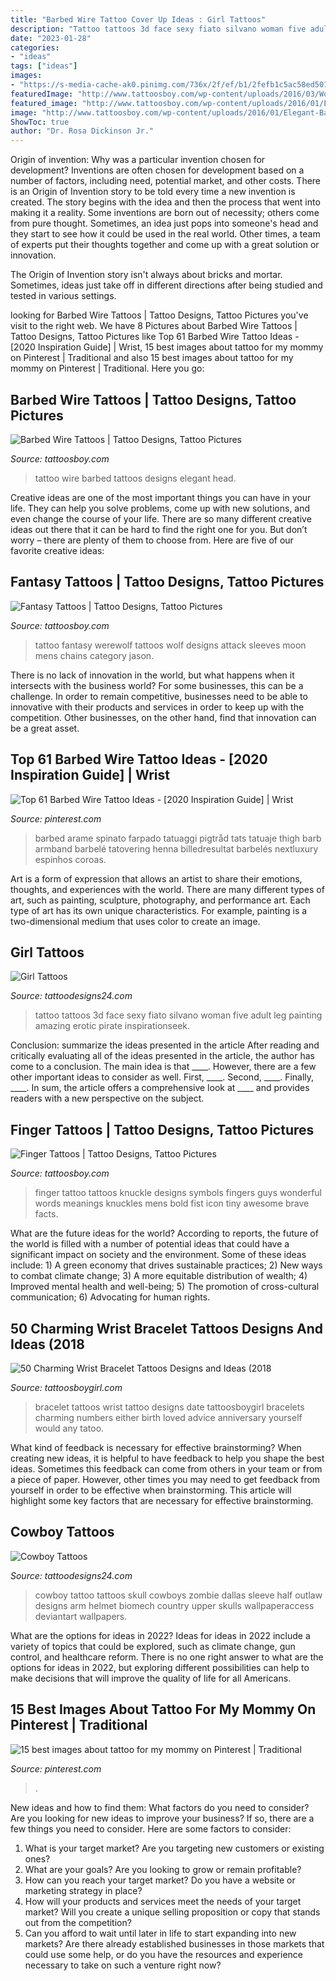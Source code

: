 ```yaml
---
title: "Barbed Wire Tattoo Cover Up Ideas : Girl Tattoos"
description: "Tattoo tattoos 3d face sexy fiato silvano woman five adult leg painting amazing erotic pirate inspirationseek"
date: "2023-01-28"
categories:
- "ideas"
tags: ["ideas"]
images:
- "https://s-media-cache-ak0.pinimg.com/736x/2f/ef/b1/2fefb1c5ac58ed501293113ac6e166cc.jpg"
featuredImage: "http://www.tattoosboy.com/wp-content/uploads/2016/03/Wonderful-Finger-Tattoo-144-AWl1105.jpg"
featured_image: "http://www.tattoosboy.com/wp-content/uploads/2016/01/Elegant-Barbed-Wire-Tattoo-TB142.jpg"
image: "http://www.tattoosboy.com/wp-content/uploads/2016/01/Elegant-Barbed-Wire-Tattoo-TB142.jpg"
ShowToc: true
author: "Dr. Rosa Dickinson Jr."
---
```



Origin of invention: Why was a particular invention chosen for development?
Inventions are often chosen for development based on a number of factors, including need, potential market, and other costs. There is an Origin of Invention story to be told every time a new invention is created. The story begins with the idea and then the process that went into making it a reality. 
Some inventions are born out of necessity; others come from pure thought. Sometimes, an idea just pops into someone's head and they start to see how it could be used in the real world. Other times, a team of experts put their thoughts together and come up with a great solution or innovation. 

The Origin of Invention story isn't always about bricks and mortar. Sometimes, ideas just take off in different directions after being studied and tested in various settings.

	

		
looking for Barbed Wire Tattoos | Tattoo Designs, Tattoo Pictures you've visit to the right web. We have 8 Pictures about Barbed Wire Tattoos | Tattoo Designs, Tattoo Pictures like Top 61 Barbed Wire Tattoo Ideas - [2020 Inspiration Guide] | Wrist, 15 best images about tattoo for my mommy on Pinterest | Traditional and also 15 best images about tattoo for my mommy on Pinterest | Traditional. Here you go:
		
    
## Barbed Wire Tattoos | Tattoo Designs, Tattoo Pictures

<img loading=lazy src="http://www.tattoosboy.com/wp-content/uploads/2016/01/Elegant-Barbed-Wire-Tattoo-TB142.jpg" onerror="this.onerror=null;this.src='https://tse2.mm.bing.net/th?id=OIP.Jj8xtK31vzZPJj9l1VmbmgHaGQ&amp;pid=15.1';" alt="Barbed Wire Tattoos | Tattoo Designs, Tattoo Pictures">

_Source: tattoosboy.com_

>tattoo wire barbed tattoos designs elegant head. 

	

Creative ideas are one of the most important things you can have in your life. They can help you solve problems, come up with new solutions, and even change the course of your life. There are so many different creative ideas out there that it can be hard to find the right one for you. But don’t worry – there are plenty of them to choose from. Here are five of our favorite creative ideas: 

    
## Fantasy Tattoos | Tattoo Designs, Tattoo Pictures

<img loading=lazy src="http://www.tattoosboy.com/wp-content/uploads/2016/03/Fantasy-Tattoo-TB113.jpg" onerror="this.onerror=null;this.src='https://tse1.mm.bing.net/th?id=OIP.Z9Ifj_gzdyOtlOxWnJJ-jQHaHQ&amp;pid=15.1';" alt="Fantasy Tattoos | Tattoo Designs, Tattoo Pictures">

_Source: tattoosboy.com_

>tattoo fantasy werewolf tattoos wolf designs attack sleeves moon mens chains category jason. 

	

There is no lack of innovation in the world, but what happens when it intersects with the business world? For some businesses, this can be a challenge. In order to remain competitive, businesses need to be able to innovative with their products and services in order to keep up with the competition. Other businesses, on the other hand, find that innovation can be a great asset.

    
## Top 61 Barbed Wire Tattoo Ideas - [2020 Inspiration Guide] | Wrist

<img loading=lazy src="https://i.pinimg.com/originals/c3/ac/4d/c3ac4d02b3fbe421003916deb28eae6d.jpg" onerror="this.onerror=null;this.src='https://tse4.mm.bing.net/th?id=OIP.aetoVE1hV-9baQ_WxMRGOgHaGP&amp;pid=15.1';" alt="Top 61 Barbed Wire Tattoo Ideas - [2020 Inspiration Guide] | Wrist">

_Source: pinterest.com_

>barbed arame spinato farpado tatuaggi pigtråd tats tatuaje thigh barb armband barbelé tatovering henna billedresultat barbelés nextluxury espinhos coroas. 

	

Art is a form of expression that allows an artist to share their emotions, thoughts, and experiences with the world. There are many different types of art, such as painting, sculpture, photography, and performance art. Each type of art has its own unique characteristics. For example, painting is a two-dimensional medium that uses color to create an image.

    
## Girl Tattoos

<img loading=lazy src="http://www.tattoodesigns24.com/wp-content/uploads/2015/01/Sexy-Girl-Tattoo.jpg" onerror="this.onerror=null;this.src='https://tse1.mm.bing.net/th?id=OIP.3udlsW80loltorphVLOzWQHaJF&amp;pid=15.1';" alt="Girl Tattoos">

_Source: tattoodesigns24.com_

>tattoo tattoos 3d face sexy fiato silvano woman five adult leg painting amazing erotic pirate inspirationseek. 

	

Conclusion: summarize the ideas presented in the article
After reading and critically evaluating all of the ideas presented in the article, the author has come to a conclusion. The main idea is that ____. However, there are a few other important ideas to consider as well. First, ____. Second, ____. Finally, ____. In sum, the article offers a comprehensive look at ____ and provides readers with a new perspective on the subject.

    
## Finger Tattoos | Tattoo Designs, Tattoo Pictures

<img loading=lazy src="http://www.tattoosboy.com/wp-content/uploads/2016/03/Wonderful-Finger-Tattoo-144-AWl1105.jpg" onerror="this.onerror=null;this.src='https://tse3.mm.bing.net/th?id=OIP.l38MSZ4UBB94JGM1isI70wHaEl&amp;pid=15.1';" alt="Finger Tattoos | Tattoo Designs, Tattoo Pictures">

_Source: tattoosboy.com_

>finger tattoo tattoos knuckle designs symbols fingers guys wonderful words meanings knuckles mens bold fist icon tiny awesome brave facts. 

	

What are the future ideas for the world?
According to reports, the future of the world is filled with a number of potential ideas that could have a significant impact on society and the environment. Some of these ideas include: 1) A green economy that drives sustainable practices; 2) New ways to combat climate change; 3) A more equitable distribution of wealth; 4) Improved mental health and well-being; 5) The promotion of cross-cultural communication; 6) Advocating for human rights.

    
## 50 Charming Wrist Bracelet Tattoos Designs And Ideas (2018

<img loading=lazy src="https://2.bp.blogspot.com/-ZauIon8wd2Q/WBJgFvFb1qI/AAAAAAAAAvQ/MsCCKRKRkQcJgGBQDtHynlCHo6mYghCvACLcB/s1600/Date%2BBracelet%2Btattoos%2Bdesign%2Band%2BIdeas.JPG" onerror="this.onerror=null;this.src='https://tse3.mm.bing.net/th?id=OIP.LEXeKdQmwPGT3nms8nhRugHaHW&amp;pid=15.1';" alt="50 Charming Wrist Bracelet Tattoos Designs and Ideas (2018">

_Source: tattoosboygirl.com_

>bracelet tattoos wrist tattoo designs date tattoosboygirl bracelets charming numbers either birth loved advice anniversary yourself would any tatoo. 

	

What kind of feedback is necessary for effective brainstorming?
When creating new ideas, it is helpful to have feedback to help you shape the best ideas. Sometimes this feedback can come from others in your team or from a piece of paper. However, other times you may need to get feedback from yourself in order to be effective when brainstorming. This article will highlight some key factors that are necessary for effective brainstorming.

    
## Cowboy Tattoos

<img loading=lazy src="http://www.tattoodesigns24.com/wp-content/uploads/2014/12/Zombie-Cowboy-Tattoo-Picture.jpg" onerror="this.onerror=null;this.src='https://tse3.mm.bing.net/th?id=OIP.WSg4c7Erq42UlScMHlw_-gHaNw&amp;pid=15.1';" alt="Cowboy Tattoos">

_Source: tattoodesigns24.com_

>cowboy tattoo tattoos skull cowboys zombie dallas sleeve half outlaw designs arm helmet biomech country upper skulls wallpaperaccess deviantart wallpapers. 

	

What are the options for ideas in 2022?
Ideas for ideas in 2022 include a variety of topics that could be explored, such as climate change, gun control, and healthcare reform. There is no one right answer to what are the options for ideas in 2022, but exploring different possibilities can help to make decisions that will improve the quality of life for all Americans.

    
## 15 Best Images About Tattoo For My Mommy On Pinterest | Traditional

<img loading=lazy src="https://s-media-cache-ak0.pinimg.com/736x/2f/ef/b1/2fefb1c5ac58ed501293113ac6e166cc.jpg" onerror="this.onerror=null;this.src='https://tse4.mm.bing.net/th?id=OIP.UiP5c-sVv6x10HtnRz2U5gHaJ6&amp;pid=15.1';" alt="15 best images about tattoo for my mommy on Pinterest | Traditional">

_Source: pinterest.com_

>. 

	

New ideas and how to find them: What factors do you need to consider?
Are you looking for new ideas to improve your business? If so, there are a few things you need to consider. Here are some factors to consider:
1) What is your target market? Are you targeting new customers or existing ones? 
2) What are your goals? Are you looking to grow or remain profitable? 
3) How can you reach your target market? Do you have a website or marketing strategy in place? 
4) How will your products and services meet the needs of your target market? Will you create a unique selling proposition or copy that stands out from the competition? 
5) Can you afford to wait until later in life to start expanding into new markets? Are there already established businesses in those markets that could use some help, or do you have the resources and experience necessary to take on such a venture right now?

